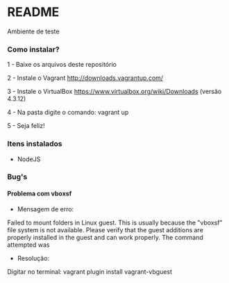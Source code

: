 # README #

Ambiente de teste

### Como instalar? ###

1 - Baixe os arquivos deste repositório

2 - Instale o Vagrant http://downloads.vagrantup.com/

3 - Instale o VirtualBox https://www.virtualbox.org/wiki/Downloads (versão 4.3.12)

4 - Na pasta digite o comando: vagrant up

5 - Seja feliz!

### Itens instalados ###
* NodeJS

### Bug's ###

#### Problema com vboxsf ####
- Mensagem de erro:

Failed to mount folders in Linux guest. This is usually because the "vboxsf" file system is not available. Please verify that the guest additions are properly installed in the guest and can work properly. The command attempted was

- Resolução:

Digitar no terminal: vagrant plugin install vagrant-vbguest